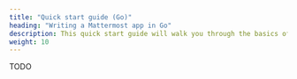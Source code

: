```yaml
---
title: "Quick start guide (Go)"
heading: "Writing a Mattermost app in Go"
description: This quick start guide will walk you through the basics of writing a Mattermost app in Go."
weight: 10
---
```


TODO
